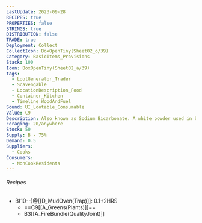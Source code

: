 ```yaml
---
LastUpdate: 2023-09-28
RECIPES: true
PROPERTIES: false
STRINGS: true
DISTRIBUTION: false
TRADE: true
Deployment: Collect
CollectIcon: BoxOpenTiny(Sheet02_o/39)
Category: BasicItems_Provisions
Stack: 100
Icon: BoxOpenTiny(Sheet02_a/39)
tags:
  - LootGenerator_Trader
  - Scavengable
  - LocationDescription_Food
  - Container_Kitchen
  - Timeline_WoodAndFuel
Sound: UI_Lootable_Consumable
Value: C9
Description: Also known as Sodium Bicarbonate. A white powder used in baking, crafting, and smelting.
Foraging: 20/anywhere
Stock: 50
Supply: B - 75%
Demand: 0.5
Suppliers:
  - Cooks
Consumers:
  - NonCookResidents
---
```


###### Recipes
- B(10--)@[[D_MudOven(Trap)]]: 0.1+2HRS
	- ==C9[[A_Greens(Plants)]]==
	- B3[[A_FireBundle(QualityJoint)]] 